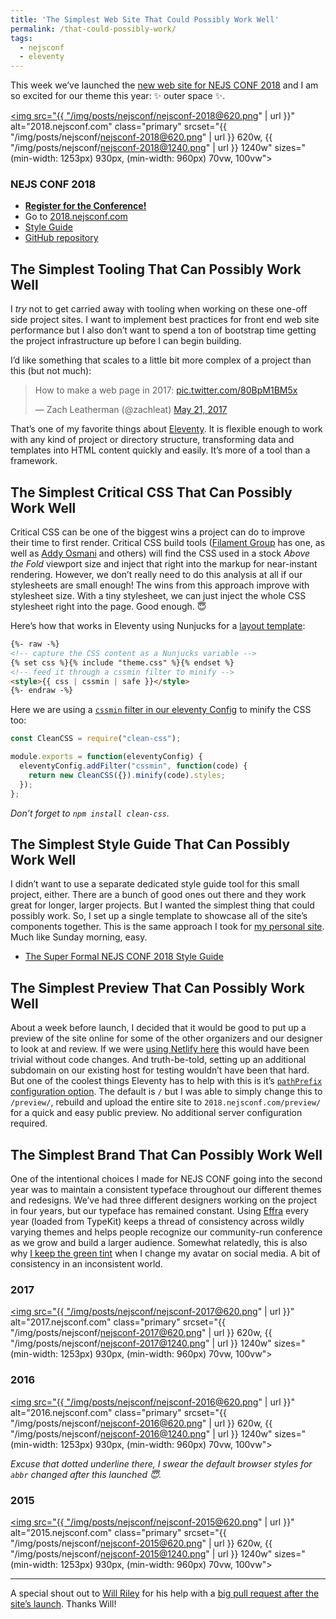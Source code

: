 ```yaml
---
title: 'The Simplest Web Site That Could Possibly Work Well'
permalink: /that-could-possibly-work/
tags:
  - nejsconf
  - eleventy
---
```


This week we’ve launched the [new web site for NEJS CONF 2018](https://2018.nejsconf.com/) and I am so excited for our theme this year: ✨ outer space ✨.

<a href="https://2018.nejsconf.com/" class="no-underline"><img src="{{ "/img/posts/nejsconf/nejsconf-2018@620.png" | url }}" alt="2018.nejsconf.com" class="primary" srcset="{{ "/img/posts/nejsconf/nejsconf-2018@620.png" | url }} 620w, {{ "/img/posts/nejsconf/nejsconf-2018@1240.png" | url }} 1240w" sizes="(min-width: 1253px) 930px, (min-width: 960px) 70vw, 100vw"></a>

### NEJS CONF 2018

* **[Register for the Conference!](https://register.nejsconf.com/)**
* Go to [2018.nejsconf.com](https://2018.nejsconf.com/)
* [Style Guide](https://2018.nejsconf.com/styleguide/)
* [GitHub repository](https://github.com/NebraskaJS/2018.nejsconf.com)

## The Simplest Tooling That Can Possibly Work Well

I _try_ not to get carried away with tooling when working on these one-off side project sites. I want to implement best practices for front end web site performance but I also don’t want to spend a ton of bootstrap time getting the project infrastructure up before I can begin building.

I’d like something that scales to a little bit more complex of a project than this (but not much):

<blockquote class="twitter-tweet" data-conversation="none" data-lang="en"><p lang="en" dir="ltr">How to make a web page in 2017: <a href="https://t.co/80BpM1BM5x">pic.twitter.com/80BpM1BM5x</a></p>&mdash; Zach Leatherman (@zachleat) <a href="https://twitter.com/zachleat/status/866398752722092032?ref_src=twsrc%5Etfw">May 21, 2017</a></blockquote>

That’s one of my favorite things about [Eleventy](https://www.11ty.io/). It is flexible enough to work with any kind of project or directory structure, transforming data and templates into HTML content quickly and easily. It’s more of a tool than a framework.

## The Simplest Critical CSS That Can Possibly Work Well

Critical CSS can be one of the biggest wins a project can do to improve their time to first render. Critical CSS build tools ([Filament Group](https://github.com/filamentgroup/criticalCSS) has one, as well as [Addy Osmani](https://github.com/addyosmani/critical) and others) will find the CSS used in a stock _Above the Fold_ viewport size and inject that right into the markup for near-instant rendering. However, we don’t really need to do this analysis at all if our stylesheets are small enough! The wins from this approach improve with stylesheet size. With a tiny stylesheet, we can just inject the whole CSS stylesheet right into the page. Good enough. 😇

Here’s how that works in Eleventy using Nunjucks for a [layout template](https://github.com/NebraskaJS/2018.nejsconf.com/blob/master/_includes/empty.njk#L7):

``` html
{%- raw -%}
<!-- capture the CSS content as a Nunjucks variable -->
{% set css %}{% include "theme.css" %}{% endset %}
<!-- feed it through a cssmin filter to minify -->
<style>{{ css | cssmin | safe }}</style>
{%- endraw -%}
```

Here we are using a [`cssmin` filter in our eleventy Config](https://github.com/NebraskaJS/2018.nejsconf.com/blob/master/.eleventy.js#L7) to minify the CSS too:

``` js
const CleanCSS = require("clean-css");

module.exports = function(eleventyConfig) {
  eleventyConfig.addFilter("cssmin", function(code) {
    return new CleanCSS({}).minify(code).styles;
  });
};
```

_Don’t forget to `npm install clean-css`._

## The Simplest Style Guide That Can Possibly Work Well

I didn’t want to use a separate dedicated style guide tool for this small project, either. There are a bunch of good ones out there and they work great for longer, larger projects. But I wanted the simplest thing that could possibly work. So, I set up a single template to showcase all of the site’s components together. This is the same approach I took for [my personal site](/web/now-with-style-guide/). Much like Sunday morning, easy.

* [The Super Formal NEJS CONF 2018 Style Guide](https://2018.nejsconf.com/styleguide/)

## The Simplest Preview That Can Possibly Work Well

About a week before launch, I decided that it would be good to put up a preview of the site online for some of the other organizers and our designer to look at and review. If we were [using Netlify here](https://www.netlify.com/) this would have been trivial without code changes. And truth-be-told, setting up an additional subdomain on our existing host for testing wouldn’t have been that hard. But one of the coolest things Eleventy has to help with this is it’s [`pathPrefix` configuration option](https://github.com/11ty/eleventy#configuration-optional). The default is `/` but I was able to simply change this to `/preview/`, rebuild and upload the entire site to `2018.nejsconf.com/preview/` for a quick and easy public preview. No additional server configuration required.


## The Simplest Brand That Can Possibly Work Well

One of the intentional choices I made for NEJS CONF going into the second year was to maintain a consistent typeface throughout our different themes and redesigns. We’ve had three different designers working on the project in four years, but our typeface has remained constant. Using [Effra](https://typekit.com/fonts/effra) every year (loaded from TypeKit) keeps a thread of consistency across wildly varying themes and helps people recognize our community-run conference as we grow and build a larger audience. Somewhat relatedly, this is also why [I keep the green tint](/web/about/) when I change my avatar on social media. A bit of consistency in an inconsistent world.

### 2017

<a href="https://2017.nejsconf.com/" class="no-underline"><img src="{{ "/img/posts/nejsconf/nejsconf-2017@620.png" | url }}" alt="2017.nejsconf.com" class="primary" srcset="{{ "/img/posts/nejsconf/nejsconf-2017@620.png" | url }} 620w, {{ "/img/posts/nejsconf/nejsconf-2017@1240.png" | url }} 1240w" sizes="(min-width: 1253px) 930px, (min-width: 960px) 70vw, 100vw"></a>

### 2016

<a href="https://2016.nejsconf.com/" class="no-underline"><img src="{{ "/img/posts/nejsconf/nejsconf-2016@620.png" | url }}" alt="2016.nejsconf.com" class="primary" srcset="{{ "/img/posts/nejsconf/nejsconf-2016@620.png" | url }} 620w, {{ "/img/posts/nejsconf/nejsconf-2016@1240.png" | url }} 1240w" sizes="(min-width: 1253px) 930px, (min-width: 960px) 70vw, 100vw"></a>

_Excuse that dotted underline there, I swear the default browser styles for `abbr` changed after this launched 😇._

### 2015

<a href="https://2015.nejsconf.com/" class="no-underline"><img src="{{ "/img/posts/nejsconf/nejsconf-2015@620.png" | url }}" alt="2015.nejsconf.com" class="primary" srcset="{{ "/img/posts/nejsconf/nejsconf-2015@620.png" | url }} 620w, {{ "/img/posts/nejsconf/nejsconf-2015@1240.png" | url }} 1240w" sizes="(min-width: 1253px) 930px, (min-width: 960px) 70vw, 100vw"></a>

---

A special shout out to [Will Riley](https://twitter.com/splitinfinities) for his help with a [big pull request after the site’s launch](https://github.com/NebraskaJS/2018.nejsconf.com/pull/1). Thanks Will!